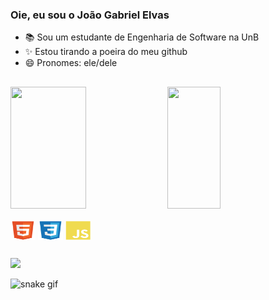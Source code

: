 ### Oie, eu sou o João Gabriel Elvas

- 📚 Sou um estudante de Engenharia de Software na UnB
- ✨ Estou tirando a poeira do meu github
- 😄 Pronomes: ele/dele
##

<div>
  <img width="49%" height="195px" src="https://github-readme-stats.vercel.app/api?username=JoaoGElvas&show_icons=true&theme=dark"/>
  <img width="41%" height="195px" src="https://github-readme-stats.vercel.app/api/top-langs/?username=JoaoGElvas&layout=compact&theme=dark"/>
</div>

<div style="display: inline_block"><br>
  <img align="center" alt="Elvas-HTML" height="30" width="40" src="https://raw.githubusercontent.com/devicons/devicon/master/icons/html5/html5-original.svg">
  <img align="center" alt="Elvas-CSS" height="30" width="40" src="https://raw.githubusercontent.com/devicons/devicon/master/icons/css3/css3-original.svg">
  <img align="center" alt="Elvas-Js" height="30" width="40" src="https://raw.githubusercontent.com/devicons/devicon/master/icons/javascript/javascript-plain.svg">
</div>

##
<div> 
  <a href="https://www.linkedin.com/in/jo%C3%A3o-elvas-206906232" target="_blank"><img src="https://img.shields.io/badge/-LinkedIn-%230077B5?style=for-the-badge&logo=linkedin&logoColor=white" target="_blank"></a> 
</div>

![snake gif](https://github.com/JoaoGElvas/JoaoGElvas/blob/output/github-contribution-grid-snake.svg)
